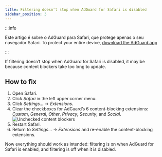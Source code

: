 ```yaml
---
title: Filtering doesn’t stop when AdGuard for Safari is disabled
sidebar_position: 3
---
```


:::info

Este artigo é sobre o AdGuard para Safari, que protege apenas o seu navegador Safari. To protect your entire device, [download the AdGuard app](https://agrd.io/download-kb-adblock)

:::

If filtering doesn’t stop when AdGuard for Safari is disabled, it may be because content blockers take too long to update.

## How to fix

1. Open Safari.
2. Click _Safari_ in the left upper corner menu.
3. Click _Settings…_ → _Extensions_.
4. Clear the checkboxes for AdGuard’s 6 content-blocking extensions: _Custom_, _General_, _Other_, _Privacy_, _Security_, and _Social_.
   ![Unchecked content blockers](https://cdn.adtidy.org/content/Kb/ad_blocker/safari/adg-safari-unchecked-cbs.png)
5. Restart Safari.
6. Return to _Settings..._ → _Extensions_ and re-enable the content-blocking extensions.

Now everything should work as intended: filtering is on when AdGuard for Safari is enabled, and filtering is off when it is disabled.
